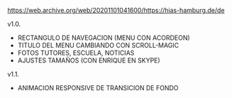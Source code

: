 https://web.archive.org/web/20201101041600/https://hias-hamburg.de/de

v1.0.

- RECTANGULO DE NAVEGACION (MENU CON ACORDEON)
- TITULO DEL MENU CAMBIANDO CON SCROLL-MAGIC
- FOTOS TUTORES, ESCUELA, NOTICIAS
- AJUSTES TAMAÑOS (CON ENRIQUE EN SKYPE)

v1.1.

- ANIMACION RESPONSIVE DE TRANSICION DE FONDO